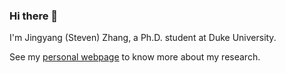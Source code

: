 ### Hi there 👋

<!--
**zjysteven/zjysteven** is a ✨ _special_ ✨ repository because its `README.md` (this file) appears on your GitHub profile.
-->

I'm Jingyang (Steven) Zhang, a Ph.D. student at Duke University.


See my [personal webpage](https://zjysteven.github.io) to know more about my research.

<!--
- 🔭 I’m currently working on ...
- 🌱 I’m currently learning ...
- 👯 I’m looking to collaborate on ...
- 🤔 I’m looking for help with ...
- 💬 Ask me about ...
- 📫 How to reach me: ...
- 😄 Pronouns: ...
- ⚡ Fun fact: ...
-->
